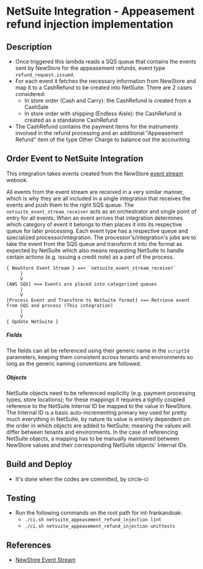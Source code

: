 # NetSuite Integration - Appeasement refund injection implementation

## Description
- Once triggered this lambda reads a SQS queue that contains the events sent by NewStore for the appeasement refunds, event type `refund_request.issued`.
- For each event it fetches the necessary information from NewStore and map it to a CashRefund to be created into NetSuite. There are 2 cases considered:
    - In store order (Cash and Carry): the CashRefund is created from a CashSale
    - In store order with shipping (Endless Aisle): the CashRefund is created as a standalone CashRefund
- The CashRefund contains the payment items for the instruments involved in the refund processing and an additional "Appeasement Refund" item of the type Other Charge to balance out the accounting.

## Order Event to NetSuite Integration

This integration takes events created from the NewStore [event stream](https://apidoc.newstore.io/newstore-cloud/hooks_eventstream.html#event-stream-webhooks-publish-event) webook.

All events from the event stream are received in a very similar manner, which is why they are all included in a single integration that receives the events and push them to the right SQS queue. The `netsuite_event_stream_receiver` acts as an orchestrator and single point of entry for all events; When an event arrives that integration determines which category of event it belongs to then places it into its respective queue for later processing. Each event type has a respective queue and specialized processor/integration. The processor's/integration's jobs are to take the event from the SQS queue and transform it into the format as expected by NetSuite which also means requesting NetSuite to handle certain actions (e.g. issuing a credit note) as a part of the process.


```
{ NewStore Event Stream } ==> `netsuite_event_stream_receiver`
     |
     V
[AWS SQS] <== Events are placed into categorized queues
     |
     V
[Process Event and Transform to NetSuite format] <== Retrieve event from SQS and process (This integration)
     |
     V
{ Update NetSuite }
```

##### Fields
The fields can all be referenced using their generic name in the `scriptId` parameters, keeping them consistent across tenants and environments so long as the generic naming conventions are followed.
##### Objects
NetSuite objects need to be referenced explicitly (e.g. payment processing types, store locations); for these mappings it requires a tightly coupled reference to the NetSuite Internal ID be mapped to the value in NewStore. The Internal ID is a basic auto-incrementing primary key used for pretty much everything in NetSuite, by nature its value is entirely dependent on the order in which objects are added to NetSuite; meaning the values will differ between tenants and environments. In the case of referencing NetSuite objects, a mapping has to be manually maintained between NewStore values and their corresponding NetSuite objects' Internal IDs.


## Build and Deploy

- It's done when the codes are committed, by circle-ci


## Testing

- Run the following commands on the root path for int-frankandoak:
  - `./ci.sh netsuite_appeasement_refund_injection lint`
  - `./ci.sh netsuite_appeasement_refund_injection unittests`


## References

- [NewStore Event Stream](https://apidoc.newstore.io/newstore-cloud/hooks_eventstream.html)
